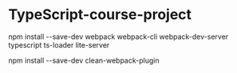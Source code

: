 # TypeScript-course-project

npm install --save-dev webpack webpack-cli webpack-dev-server typescript ts-loader lite-server

npm install --save-dev clean-webpack-plugin
